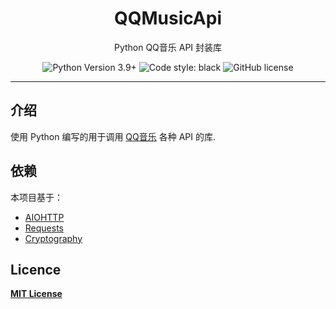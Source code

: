 <div align="center">
    <h1> QQMusicApi </h1>
    <p> Python QQ音乐 API 封装库 </p>

![Python Version 3.9+](https://img.shields.io/badge/Python-3.9%2B-blue)
![Code style: black](https://img.shields.io/badge/code%20style-black-000000.svg)
![GitHub license](https://img.shields.io/github/license/luren-dc/PyQQMusicApi)

</div>

---

## 介绍

使用 Python 编写的用于调用 [QQ音乐](https://y.qq.com/) 各种 API 的库.

## 依赖

本项目基于：

- [AIOHTTP](https://docs.aiohttp.org/)
- [Requests](https://requests.readthedocs.io/)
- [Cryptography](https://cryptography.io/)

## Licence

**[MIT License](https://github.com/luren-dc/QQMusicApi/blob/master/LICENSE)**
